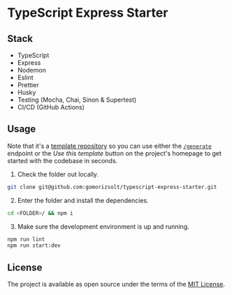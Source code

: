 # TypeScript Express Starter

## Stack
- TypeScript
- Express
- Nodemon
- Eslint
- Prettier
- Husky
- Testing (Mocha, Chai, Sinon & Supertest)
- CI/CD (GitHub Actions)

## Usage

Note that it's a [template repository](https://github.blog/2019-06-06-generate-new-repositories-with-repository-templates/) so you can use either the [`/generate`](https://github.com/gomorizsolt/typescript-express-starter/generate) endpoint or the *Use this template* button on the project's homepage to get started with the codebase in seconds.

1. Check the folder out locally.

```sh
git clone git@github.com:gomorizsolt/typescript-express-starter.git
```

2. Enter the folder and install the dependencies.

```sh
cd <FOLDER>/ && npm i
```

3. Make sure the development environment is up and running.

```sh
npm run lint
npm run start:dev
```

## License

The project is available as open source under the terms of the [MIT License](http://opensource.org/licenses/MIT).
